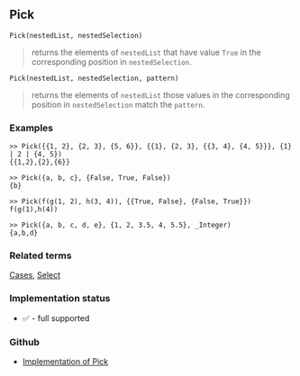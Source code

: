 ## Pick

``` 
Pick(nestedList, nestedSelection)
```
> returns the elements of `nestedList` that have value `True` in the corresponding position in `nestedSelection`.

``` 
Pick(nestedList, nestedSelection, pattern)
```
> returns the elements of `nestedList` those values in the corresponding position in `nestedSelection` match the `pattern`.

### Examples

```
>> Pick({{1, 2}, {2, 3}, {5, 6}}, {{1}, {2, 3}, {{3, 4}, {4, 5}}}, {1} | 2 | {4, 5}) 
{{1,2},{2},{6}}

>> Pick({a, b, c}, {False, True, False}) 
{b}

>> Pick(f(g(1, 2), h(3, 4)), {{True, False}, {False, True}}) 
f(g(1),h(4))

>> Pick({a, b, c, d, e}, {1, 2, 3.5, 4, 5.5}, _Integer) 
{a,b,d}
```

### Related terms 
[Cases](Cases.md), [Select](Select.md)






### Implementation status

* &#x2705; - full supported

### Github

* [Implementation of Pick](https://github.com/axkr/symja_android_library/blob/master/symja_android_library/matheclipse-core/src/main/java/org/matheclipse/core/builtin/ListFunctions.java#L4968) 
